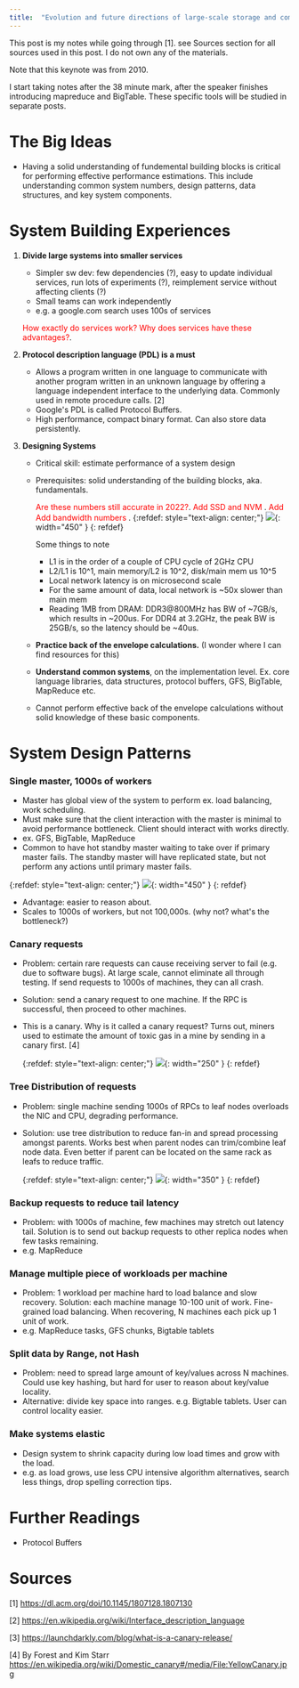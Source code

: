 ```yaml
---
title:  "Evolution and future directions of large-scale storage and computation systems at Google"
---
```


This post is my notes while going through [1]. see Sources section for all sources used in this post. I do not own any of the materials.

Note that this keynote was from 2010. 

I start taking notes after the 38 minute mark, after the speaker finishes introducing mapreduce and
BigTable. These specific tools will be studied in separate posts.

# The Big Ideas
- Having a solid understanding of fundemental building blocks is critical for performing effective performance estimations.
This include understanding common system numbers, design patterns, data structures, and key system components.


# System Building Experiences
1. **Divide large systems into smaller services**
    - Simpler sw dev: few dependencies (?), easy to update individual services,
      run lots of experiments (?), reimplement service without affecting clients (?)
    - Small teams can work independently
    - e.g. a google.com search uses 100s of services

    <span style="color:red"> How exactly do services work? Why does services have these advantages?</span>.

2. **Protocol description language (PDL) is a must**
    - Allows a program written in one language to communicate with another program written in 
      an unknown language by offering a language independent interface to the underlying data.
      Commonly used in remote procedure calls. [2]
    - Google's PDL is called Protocol Buffers.
    - High performance, compact binary format. Can also store data persistently.

3. **Designing Systems**
    - Critical skill: estimate performance of a system design
    - Prerequisites: solid understanding of the building blocks, aka. fundamentals.

        <span style="color:red"> Are these numbers still accurate in 2022?</span>.
        <span style="color:red"> Add SSD and NVM </span>.
        <span style="color:red"> Add Add bandwidth numbers </span>.
        {:refdef: style="text-align: center;"}
        ![](/assets/images/posts/google_large_scale_jeffd/numbers.png){: width="450" }
        {: refdef}

        Some things to note
        - L1 is in the order of a couple of CPU cycle of 2GHz CPU
        - L2/L1 is 10^1, main memory/L2 is 10^2, disk/main mem us 10^5
        - Local network latency is on microsecond scale
        - For the same amount of data, local network is ~50x slower than main mem
        - Reading 1MB from DRAM: DDR3@800MHz has BW of ~7GB/s, which results in ~200us. For
        DDR4 at 3.2GHz, the peak BW is 25GB/s, so the latency should be ~40us. 


    - **Practice back of the envelope calculations.** (I wonder where I can find resources for this)
    - **Understand common systems**, on the implementation level. Ex. core language libraries,
      data structures, protocol buffers, GFS, BigTable, MapReduce etc. 
    - Cannot perform effective back of the envelope calculations without solid knowledge
      of these basic components.

# System Design Patterns
### Single master, 1000s of workers
- Master has global view of the system to perform ex. load balancing, work scheduling.
- Must make sure that the client interaction with the master is minimal to avoid 
  performance bottleneck. Client should interact with works directly.
- ex. GFS, BigTable, MapReduce
- Common to have hot standby master waiting to take over if primary master fails. The standby
  master will have replicated state, but not perform any actions until primary master fails.

{:refdef: style="text-align: center;"}
![](/assets/images/posts/google_large_scale_jeffd/single_master.png){: width="450" }
{: refdef}

- Advantage: easier to reason about.
- Scales to 1000s of workers, but not 100,000s. (why not? what's the bottleneck?)

### Canary requests
- Problem: certain rare requests can cause receiving server to fail (e.g. due to software
  bugs). At large scale, cannot eliminate all through testing. If send requests to 
  1000s of machines, they can all crash. 
- Solution: send a canary request to one machine. If the RPC is successful, then proceed
  to other machines.
- This is a canary. Why is it called a canary request? Turns out, miners used to estimate
  the amount of toxic gas in a mine by sending in a canary first. [4]

  {:refdef: style="text-align: center;"}
  ![](/assets/images/posts/google_large_scale_jeffd/canary.png){: width="250" }
  {: refdef}

### Tree Distribution of requests
- Problem: single machine sending 1000s of RPCs to leaf nodes overloads the NIC 
  and CPU, degrading performance.
- Solution: use tree distribution to reduce fan-in and spread processing amongst
  parents. Works best when parent nodes can trim/combine leaf node data.
  Even better if parent can be located on the same rack as leafs to reduce traffic.

  {:refdef: style="text-align: center;"}
  ![](/assets/images/posts/google_large_scale_jeffd/tree_req.png){: width="350" }
  {: refdef}

### Backup requests to reduce tail latency
- Problem: with 1000s of machine, few machines may stretch out latency tail. 
  Solution is to send out backup requests to other replica nodes when few tasks
  remaining. 
- e.g. MapReduce

### Manage multiple piece of workloads per machine
- Problem: 1 workload per machine hard to load balance and slow recovery. Solution: 
  each machine manage 10-100 unit of work. Fine-grained load balancing. When recovering,
  N machines each pick up 1 unit of work.
- e.g. MapReduce tasks, GFS chunks, Bigtable tablets

### Split data by Range, not Hash
- Problem: need to spread large amount of key/values across N machines. Could use
  key hashing, but hard for user to reason about key/value locality.
- Alternative: divide key space into ranges. e.g. Bigtable tablets. User can control
  locality easier.

### Make systems elastic
- Design system to shrink capacity during low load times and grow with the load.
- e.g. as load grows, use less CPU intensive algorithm alternatives, search less things,
      drop spelling correction tips.


# Further Readings
- Protocol Buffers

# Sources
[1] https://dl.acm.org/doi/10.1145/1807128.1807130

[2] https://en.wikipedia.org/wiki/Interface_description_language

[3] https://launchdarkly.com/blog/what-is-a-canary-release/

[4] By Forest and Kim Starr https://en.wikipedia.org/wiki/Domestic_canary#/media/File:YellowCanary.jpg
